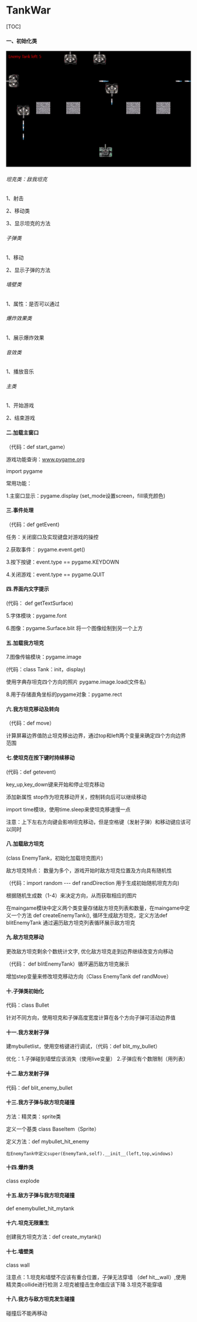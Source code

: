 # TankWar

[TOC]

#### 一、初始化类

![image-20221127194311586](./assets/image-20221127194311586.png)

###### 坦克类：敌我坦克

1、射击

2、移动类

3、显示坦克的方法

###### 子弹类

1、移动

2、显示子弹的方法

###### 墙壁类

1、属性：是否可以通过

###### 爆炸效果类

1、展示爆炸效果

###### 音效类

1、播放音乐

###### 主类

1、开始游戏

2、结束游戏



#### 二.加载主窗口

（代码：def start_game）

游戏功能查询：www.pygame.org

import pygame

常用功能：

1.主窗口显示：pygame.display (set_mode设置screen，fill填充颜色)

#### 三.事件处理

（代码：def getEvent)

任务：关闭窗口及实现键盘对游戏的操控

2.获取事件： pygame.event.get()

3.按下按键：event.type == pygame.KEYDOWN

4.关闭游戏：event.type == pygame.QUIT

#### 四.界面内文字提示

(代码： def getTextSurface)

5.字体模块：pygame.font

6.图像：pygame.Surface.blit 将一个图像绘制到另一个上方

#### 五.加载我方坦克

7.图像传输模块：pygame.image

(代码：class Tank：init，display)

使用字典存坦克四个方向的照片 pygame.image.load(文件名)

8.用于存储直角坐标的pygame对象：pygame.rect

#### 六.我方坦克移动及转向

（代码：def move）

计算屏幕边界值防止坦克移出边界，通过top和left两个变量来确定四个方向边界范围

#### 七.使坦克在按下键时持续移动

(代码：def getevent)

key_up,key_down键来开始和停止坦克移动

添加新属性 stop作为坦克移动开关，控制转向后可以继续移动

import time模块，使用time.sleep来使坦克移速慢一点

注意：上下左右方向键会影响坦克移动，但是空格键（发射子弹）和移动键应该可以同时

#### 八.加载敌方坦克

(class EnemyTank，初始化加载坦克图片)

敌方坦克特点： 数量为多个，游戏开始时敌方坦克位置及方向具有随机性

（代码：import random --- def randDirection 用于生成初始随机坦克方向)

根据随机生成数（1-4）来决定方向，从而获取相应的图片

在maingame模块中定义两个类变量存储敌方坦克列表和数量，在maingame中定义一个方法 def createEnemyTank(), 循环生成敌方坦克，定义方法def blitEnemyTank 通过遍历敌方坦克列表循环展示敌方坦克

#### 九.敌方坦克移动

更改敌方坦克剩余个数统计文字, 优化敌方坦克走到边界继续改变方向移动

（代码： def blitEnemyTank）循环遍历敌方坦克展示

增加step变量来修改坦克移动方向（Class EnemyTank def randMove）

#### 十.子弹类初始化

代码：class Bullet 

针对不同方向，使用坦克和子弹高度宽度计算在各个方向子弹可活动边界值

#### 十一.我方发射子弹

建mybulletlist，使用空格键进行调试，（代码：def blit_my_bullet）

优化：1.子弹碰到墙壁应该消失（使用live变量） 2.子弹应有个数限制（用列表）

#### 十二.敌方发射子弹

代码：def blit_enemy_bullet

#### 十三.我方子弹与敌方坦克碰撞

方法：精灵类：sprite类

定义一个基类 class BaseItem（Sprite）

定义方法：def mybullet_hit_enemy

```
在EnemyTank中定义super(EnemyTank,self).__init__(left,top,windows)
```

#### 十四.爆炸类

class explode

#### 十五.敌方子弹与我方坦克碰撞

def enemybullet_hit_mytank

#### 十六.坦克无限重生

创建我方坦克方法：def create_mytank()

#### 十七.墙壁类

 class wall

注意点：1.坦克和墙壁不应该有重合位置，子弹无法穿墙 （def hit__wall）,使用精灵类collide进行检测  2.坦克被撞击生命值应该下降 3.坦克不能穿墙

#### 十八.我方与敌方坦克发生碰撞

碰撞后不能再移动





